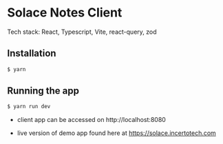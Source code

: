 # Solace Notes Client

Tech stack: React, Typescript, Vite, react-query, zod

## Installation

```bash
$ yarn
```
## Running the app

```bash
$ yarn run dev
```

- client app can be accessed on http://localhost:8080

- live version of demo app found here at https://solace.incertotech.com